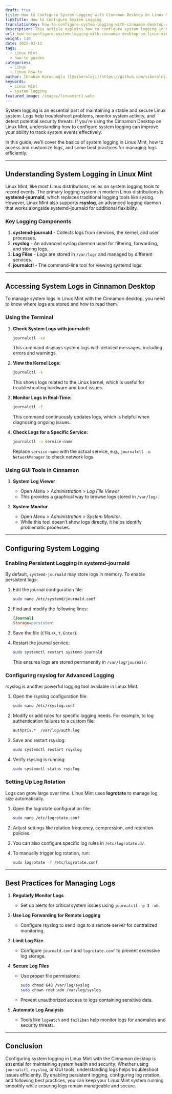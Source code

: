 ```yaml
---
draft: true
title: How to Configure System Logging with Cinnamon Desktop on Linux Mint
linkTitle: How to Configure System Logging
translationKey: how-to-configure-system-logging-with-cinnamon-desktop-on-linux-mint
description: This article explains how to configure system logging in Linux Mint with the Cinnamon desktop.
url: how-to-configure-system-logging-with-cinnamon-desktop-on-linux-mint
weight: 110
date: 2025-03-11
tags:
  - Linux Mint
  - how-to guides
categories:
  - Linux
  - Linux How-to
author: İbrahim Korucuoğlu ([@siberoloji](https://github.com/siberoloji))
keywords:
  - Linux Mint
  - system logging
featured_image: /images/linuxmint1.webp
---
```

System logging is an essential part of maintaining a stable and secure Linux system. Logs help troubleshoot problems, monitor system activity, and detect potential security threats. If you're using the Cinnamon Desktop on Linux Mint, understanding how to configure system logging can improve your ability to track system events effectively.

In this guide, we'll cover the basics of system logging in Linux Mint, how to access and customize logs, and some best practices for managing logs efficiently.

---

## Understanding System Logging in Linux Mint

Linux Mint, like most Linux distributions, relies on system logging tools to record events. The primary logging system in modern Linux distributions is **systemd-journald**, which replaces traditional logging tools like syslog. However, Linux Mint also supports **rsyslog**, an advanced logging daemon that works alongside systemd-journald for additional flexibility.

### Key Logging Components

1. **systemd-journald** - Collects logs from services, the kernel, and user processes.
2. **rsyslog** - An advanced syslog daemon used for filtering, forwarding, and storing logs.
3. **Log Files** - Logs are stored in `/var/log/` and managed by different services.
4. **journalctl** - The command-line tool for viewing systemd logs.

---

## Accessing System Logs in Cinnamon Desktop

To manage system logs in Linux Mint with the Cinnamon desktop, you need to know where logs are stored and how to read them.

### Using the Terminal

1. **Check System Logs with journalctl:**

   ```bash
   journalctl -xe
   ```

   This command displays system logs with detailed messages, including errors and warnings.

2. **View the Kernel Logs:**

   ```bash
   journalctl -k
   ```

   This shows logs related to the Linux kernel, which is useful for troubleshooting hardware and boot issues.

3. **Monitor Logs in Real-Time:**

   ```bash
   journalctl -f
   ```

   This command continuously updates logs, which is helpful when diagnosing ongoing issues.

4. **Check Logs for a Specific Service:**

   ```bash
   journalctl -u service-name
   ```

   Replace `service-name` with the actual service, e.g., `journalctl -u NetworkManager` to check network logs.

### Using GUI Tools in Cinnamon

1. **System Log Viewer**
   - Open *Menu* > *Administration* > *Log File Viewer*
   - This provides a graphical way to browse logs stored in `/var/log/`.

2. **System Monitor**
   - Open *Menu* > *Administration* > *System Monitor*.
   - While this tool doesn’t show logs directly, it helps identify problematic processes.

---

## Configuring System Logging

### Enabling Persistent Logging in systemd-journald

By default, `systemd-journald` may store logs in memory. To enable persistent logs:

1. Edit the journal configuration file:

   ```bash
   sudo nano /etc/systemd/journald.conf
   ```

2. Find and modify the following lines:

   ```ini
   [Journal]
   Storage=persistent
   ```

3. Save the file (`CTRL+X`, `Y`, `Enter`).
4. Restart the journal service:

   ```bash
   sudo systemctl restart systemd-journald
   ```

   This ensures logs are stored permanently in `/var/log/journal/`.

### Configuring rsyslog for Advanced Logging

rsyslog is another powerful logging tool available in Linux Mint.

1. Open the rsyslog configuration file:

   ```bash
   sudo nano /etc/rsyslog.conf
   ```

2. Modify or add rules for specific logging needs. For example, to log authentication failures to a custom file:

   ```bash
   authpriv.*  /var/log/auth.log
   ```

3. Save and restart rsyslog:

   ```bash
   sudo systemctl restart rsyslog
   ```

4. Verify rsyslog is running:

   ```bash
   sudo systemctl status rsyslog
   ```

### Setting Up Log Rotation

Logs can grow large over time. Linux Mint uses **logrotate** to manage log size automatically.

1. Open the logrotate configuration file:

   ```bash
   sudo nano /etc/logrotate.conf
   ```

2. Adjust settings like rotation frequency, compression, and retention policies.
3. You can also configure specific log rules in `/etc/logrotate.d/`.
4. To manually trigger log rotation, run:

   ```bash
   sudo logrotate -f /etc/logrotate.conf
   ```

---

## Best Practices for Managing Logs

1. **Regularly Monitor Logs**
   - Set up alerts for critical system issues using `journalctl -p 3 -xb`.

2. **Use Log Forwarding for Remote Logging**
   - Configure rsyslog to send logs to a remote server for centralized monitoring.

3. **Limit Log Size**
   - Configure `journald.conf` and `logrotate.conf` to prevent excessive log storage.

4. **Secure Log Files**
   - Use proper file permissions:

     ```bash
     sudo chmod 640 /var/log/syslog
     sudo chown root:adm /var/log/syslog
     ```

   - Prevent unauthorized access to logs containing sensitive data.

5. **Automate Log Analysis**
   - Tools like `logwatch` and `fail2ban` help monitor logs for anomalies and security threats.

---

## Conclusion

Configuring system logging in Linux Mint with the Cinnamon desktop is essential for maintaining system health and security. Whether using `journalctl`, `rsyslog`, or GUI tools, understanding logs helps troubleshoot issues efficiently. By enabling persistent logging, configuring log rotation, and following best practices, you can keep your Linux Mint system running smoothly while ensuring logs remain manageable and secure.
